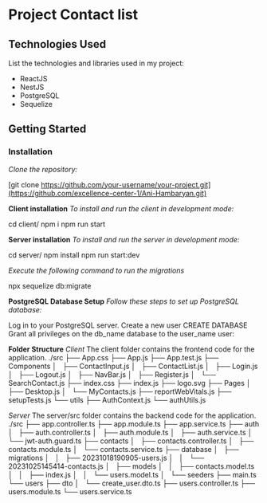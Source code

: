 # Project Contact list

## Technologies Used

List the technologies and libraries used in my project:

- ReactJS
- NestJS
- PostgreSQL
- Sequelize

## Getting Started

### Installation

*Clone the repository:*


   [git clone https://github.com/your-username/your-project.git](https://github.com/excellence-center-1/Ani-Hambaryan.git)

**Client installation**
*To install and run the client in development mode:*

cd client/
npm i
npm run start


**Server installation**
*To install and run the server in development mode:*

cd server/
npm install
npm run start:dev

*Execute the following command to run the migrations*

npx sequelize db:migrate


**PostgreSQL Database Setup**
*Follow these steps to set up PostgreSQL database:*

Log in to your PostgreSQL server.
Create a new user 
CREATE DATABASE 
Grant all privileges on the db_name database to the user_name user:


**Folder Structure**
*Client*
The client folder contains the frontend code for the application.
./src
├── App.css
├── App.js
├── App.test.js
├── Components
│   ├── ContactInput.js
│   ├── ContactList.js
│   ├── Login.js
│   ├── Logout.js
│   ├── NavBar.js
│   ├── Register.js
│   └── SearchContact.js
├── index.css
├── index.js
├── logo.svg
├── Pages
│   ├── Desktop.js
│   └── MyContacts.js
├── reportWebVitals.js
├── setupTests.js
└── utils
    ├── AuthContext.js
    └── authUtils.js


*Server*
The server/src folder contains the backend code for the application.
./src
├── app.controller.ts
├── app.module.ts
├── app.service.ts
├── auth
│   ├── auth.controller.ts
│   ├── auth.module.ts
│   ├── auth.service.ts
│   └── jwt-auth.guard.ts
├── contacts
│   ├── contacts.controller.ts
│   ├── contacts.module.ts
│   └── contacts.service.ts
├── database
│   ├── migrations
│   │   ├── 20231018190905-users.js
│   │   └── 20231025145414-contacts.js
│   ├── models
│   │   ├── contacts.model.ts
│   │   ├── index.js
│   │   └── users.model.ts
│   └── seeders
├── main.ts
└── users
    ├── dto
    │   └── create_user.dto.ts
    ├── users.controller.ts
    ├── users.module.ts
    └── users.service.ts
